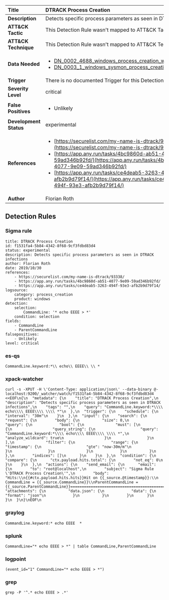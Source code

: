 | Title                    | DTRACK Process Creation       |
|:-------------------------|:------------------|
| **Description**          | Detects specific process parameters as seen in DTRACK infections |
| **ATT&amp;CK Tactic**    |   This Detection Rule wasn't mapped to ATT&amp;CK Tactic yet  |
| **ATT&amp;CK Technique** |  This Detection Rule wasn't mapped to ATT&amp;CK Technique yet  |
| **Data Needed**          | <ul><li>[DN_0002_4688_windows_process_creation_with_commandline](../Data_Needed/DN_0002_4688_windows_process_creation_with_commandline.md)</li><li>[DN_0003_1_windows_sysmon_process_creation](../Data_Needed/DN_0003_1_windows_sysmon_process_creation.md)</li></ul>  |
| **Trigger**              |  There is no documented Trigger for this Detection Rule yet  |
| **Severity Level**       | critical |
| **False Positives**      | <ul><li>Unlikely</li></ul>  |
| **Development Status**   | experimental |
| **References**           | <ul><li>[https://securelist.com/my-name-is-dtrack/93338/](https://securelist.com/my-name-is-dtrack/93338/)</li><li>[https://app.any.run/tasks/4bc9860d-ab51-4077-9e09-59ad346b92fd/](https://app.any.run/tasks/4bc9860d-ab51-4077-9e09-59ad346b92fd/)</li><li>[https://app.any.run/tasks/ce4deab5-3263-494f-93e3-afb2b9d79f14/](https://app.any.run/tasks/ce4deab5-3263-494f-93e3-afb2b9d79f14/)</li></ul>  |
| **Author**               | Florian Roth |


## Detection Rules

### Sigma rule

```
title: DTRACK Process Creation
id: f1531fa4-5b84-4342-8f68-9cf3fdbd83d4
status: experimental
description: Detects specific process parameters as seen in DTRACK infections
author: Florian Roth
date: 2019/10/30
references:
    - https://securelist.com/my-name-is-dtrack/93338/
    - https://app.any.run/tasks/4bc9860d-ab51-4077-9e09-59ad346b92fd/
    - https://app.any.run/tasks/ce4deab5-3263-494f-93e3-afb2b9d79f14/
logsource:
    category: process_creation
    product: windows
detection:
    selection:
        CommandLine: '* echo EEEE > *'
    condition: selection
fields:
    - CommandLine
    - ParentCommandLine
falsepositives:
    - Unlikely
level: critical

```





### es-qs
    
```
CommandLine.keyword:*\\ echo\\ EEEE\\ \\ *
```


### xpack-watcher
    
```
curl -s -XPUT -H \'Content-Type: application/json\' --data-binary @- localhost:9200/_watcher/watch/f1531fa4-5b84-4342-8f68-9cf3fdbd83d4 <<EOF\n{\n  "metadata": {\n    "title": "DTRACK Process Creation",\n    "description": "Detects specific process parameters as seen in DTRACK infections",\n    "tags": "",\n    "query": "CommandLine.keyword:*\\\\ echo\\\\ EEEE\\\\ \\\\ *"\n  },\n  "trigger": {\n    "schedule": {\n      "interval": "30m"\n    }\n  },\n  "input": {\n    "search": {\n      "request": {\n        "body": {\n          "size": 0,\n          "query": {\n            "bool": {\n              "must": [\n                {\n                  "query_string": {\n                    "query": "CommandLine.keyword:*\\\\ echo\\\\ EEEE\\\\ \\\\ *",\n                    "analyze_wildcard": true\n                  }\n                }\n              ],\n              "filter": {\n                "range": {\n                  "timestamp": {\n                    "gte": "now-30m/m"\n                  }\n                }\n              }\n            }\n          }\n        },\n        "indices": []\n      }\n    }\n  },\n  "condition": {\n    "compare": {\n      "ctx.payload.hits.total": {\n        "not_eq": 0\n      }\n    }\n  },\n  "actions": {\n    "send_email": {\n      "email": {\n        "to": "root@localhost",\n        "subject": "Sigma Rule \'DTRACK Process Creation\'",\n        "body": "Hits:\\n{{#ctx.payload.hits.hits}}Hit on {{_source.@timestamp}}:\\n      CommandLine = {{_source.CommandLine}}\\nParentCommandLine = {{_source.ParentCommandLine}}================================================================================\\n{{/ctx.payload.hits.hits}}",\n        "attachments": {\n          "data.json": {\n            "data": {\n              "format": "json"\n            }\n          }\n        }\n      }\n    }\n  }\n}\nEOF\n
```


### graylog
    
```
CommandLine.keyword:* echo EEEE  *
```


### splunk
    
```
CommandLine="* echo EEEE > *" | table CommandLine,ParentCommandLine
```


### logpoint
    
```
(event_id="1" CommandLine="* echo EEEE > *")
```


### grep
    
```
grep -P '^.* echo EEEE > .*'
```



